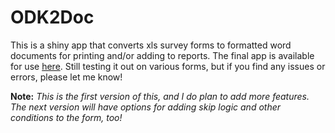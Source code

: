# ODK2Doc
This is a shiny app that converts xls survey forms to formatted word documents for printing and/or adding to reports. The final app is available for use [here](https://zaeendesouza.shinyapps.io/ODK2Doc/). Still testing it out on various forms, but if you find any issues or errors, please let me know!


**Note:** *This is the first version of this, and I do plan to add more features. The next version will have options for adding skip logic and other conditions to the form, too!*
